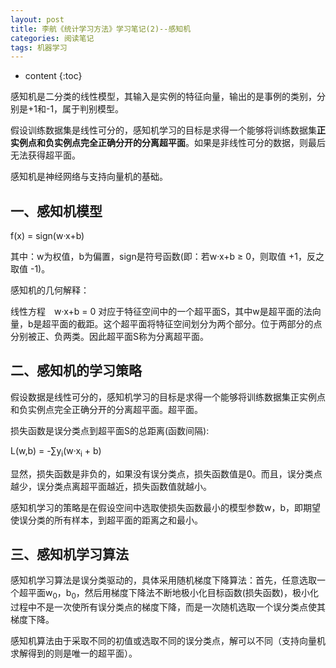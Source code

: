 ```yaml
---
layout: post
title: 李航《统计学习方法》学习笔记(2)--感知机
categories: 阅读笔记
tags: 机器学习
---
```


* content
{:toc}


感知机是二分类的线性模型，其输入是实例的特征向量，输出的是事例的类别，分别是+1和-1，属于判别模型。

假设训练数据集是线性可分的，感知机学习的目标是求得一个能够将训练数据集**正实例点和负实例点完全正确分开的分离超平面**。如果是非线性可分的数据，则最后无法获得超平面。

感知机是神经网络与支持向量机的基础。



## 一、感知机模型

f(x) = sign(w·x+b)

其中：w为权值，b为偏置，sign是符号函数(即：若w·x+b ≥ 0，则取值 +1，反之取值 -1)。

感知机的几何解释：

线性方程　w·x+b = 0   对应于特征空间中的一个超平面S，其中w是超平面的法向量，b是超平面的截距。这个超平面将特征空间划分为两个部分。位于两部分的点分别被正、负两类。因此超平面S称为分离超平面。



## 二、感知机的学习策略

假设数据是线性可分的，感知机学习的目标是求得一个能够将训练数据集正实例点和负实例点完全正确分开的分离超平面。超平面。

损失函数是误分类点到超平面S的总距离(函数间隔):

L(w,b) = -∑y<sub>i</sub>(w·x<sub>i</sub> + b)

显然，损失函数是非负的，如果没有误分类点，损失函数值是0。而且，误分类点越少，误分类点离超平面越近，损失函数值就越小。

感知机学习的策略是在假设空间中选取使损失函数最小的模型参数w，b，即期望使误分类的所有样本，到超平面的距离之和最小。



## 三、感知机学习算法

感知机学习算法是误分类驱动的，具体采用随机梯度下降算法：首先，任意选取一个超平面w<sub>0</sub>，b<sub>0</sub>，然后用梯度下降法不断地极小化目标函数(损失函数)，极小化过程中不是一次使所有误分类点的梯度下降，而是一次随机选取一个误分类点使其梯度下降。

感知机算法由于采取不同的初值或选取不同的误分类点，解可以不同（支持向量机求解得到的则是唯一的超平面）。



